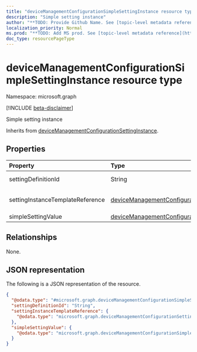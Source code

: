 ```yaml
---
title: "deviceManagementConfigurationSimpleSettingInstance resource type"
description: "Simple setting instance"
author: "**TODO: Provide Github Name. See [topic-level metadata reference](https://msgo.azurewebsites.net/add/document/guidelines/metadata.html#topic-level-metadata)**"
localization_priority: Normal
ms.prod: "**TODO: Add MS prod. See [topic-level metadata reference](https://msgo.azurewebsites.net/add/document/guidelines/metadata.html#topic-level-metadata)**"
doc_type: resourcePageType
---
```


# deviceManagementConfigurationSimpleSettingInstance resource type

Namespace: microsoft.graph

[!INCLUDE [beta-disclaimer](../../includes/beta-disclaimer.md)]

Simple setting instance


Inherits from [deviceManagementConfigurationSettingInstance](../resources/devicemanagementconfigurationsettinginstance.md).

## Properties
|Property|Type|Description|
|:---|:---|:---|
|settingDefinitionId|String|Setting Definition Id Inherited from [deviceManagementConfigurationSettingInstance](../resources/devicemanagementconfigurationsettinginstance.md).|
|settingInstanceTemplateReference|[deviceManagementConfigurationSettingInstanceTemplateReference](../resources/devicemanagementconfigurationsettinginstancetemplatereference.md)|Setting Instance Template Reference Inherited from [deviceManagementConfigurationSettingInstance](../resources/devicemanagementconfigurationsettinginstance.md).|
|simpleSettingValue|[deviceManagementConfigurationSimpleSettingValue](../resources/devicemanagementconfigurationsimplesettingvalue.md)|Simple setting instance value|

## Relationships
None.

## JSON representation
The following is a JSON representation of the resource.
<!-- {
  "blockType": "resource",
  "@odata.type": "microsoft.graph.deviceManagementConfigurationSimpleSettingInstance"
}
-->
``` json
{
  "@odata.type": "#microsoft.graph.deviceManagementConfigurationSimpleSettingInstance",
  "settingDefinitionId": "String",
  "settingInstanceTemplateReference": {
    "@odata.type": "microsoft.graph.deviceManagementConfigurationSettingInstanceTemplateReference"
  },
  "simpleSettingValue": {
    "@odata.type": "microsoft.graph.deviceManagementConfigurationSimpleSettingValue"
  }
}
```

